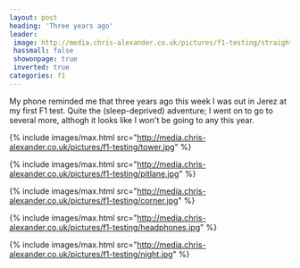 ```yaml
---
layout: post
heading: 'Three years ago'
leader:
 image: http://media.chris-alexander.co.uk/pictures/f1-testing/straight.jpg
 hassmall: false
 showonpage: true
 inverted: true
categories: f1
---
```


My phone reminded me that three years ago this week I was out in Jerez at my first F1 test. Quite the (sleep-deprived) adventure; I went on to go to several more, althogh it looks like I won't be going to any this year.

{% include images/max.html src="http://media.chris-alexander.co.uk/pictures/f1-testing/tower.jpg" %}

{% include images/max.html src="http://media.chris-alexander.co.uk/pictures/f1-testing/pitlane.jpg" %}

{% include images/max.html src="http://media.chris-alexander.co.uk/pictures/f1-testing/corner.jpg" %}

{% include images/max.html src="http://media.chris-alexander.co.uk/pictures/f1-testing/headphones.jpg" %}

{% include images/max.html src="http://media.chris-alexander.co.uk/pictures/f1-testing/night.jpg" %}